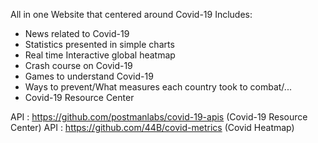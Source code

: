 All in one Website that centered around Covid-19 
Includes:
- News related to Covid-19
- Statistics presented in simple charts
- Real time Interactive global heatmap 
- Crash course on Covid-19
- Games to understand Covid-19
- Ways to prevent/What measures each country took to combat/...
- Covid-19 Resource Center


API : https://github.com/postmanlabs/covid-19-apis (Covid-19 Resource Center)
API : https://github.com/44B/covid-metrics (Covid Heatmap)